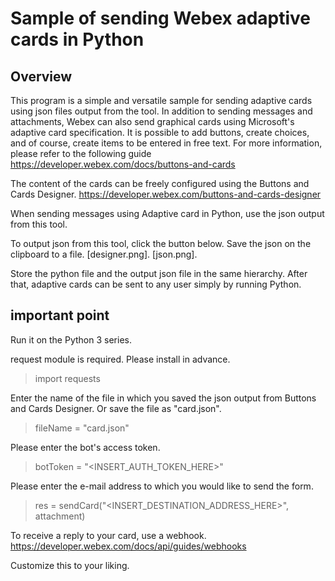 # Sample of sending Webex adaptive cards in Python

## Overview
This program is a simple and versatile sample for sending adaptive cards using json files output from the tool.
In addition to sending messages and attachments, Webex can also send graphical cards using Microsoft's adaptive card specification.
It is possible to add buttons, create choices, and of course, create items to be entered in free text.
For more information, please refer to the following guide
https://developer.webex.com/docs/buttons-and-cards

The content of the cards can be freely configured using the Buttons and Cards Designer.
https://developer.webex.com/buttons-and-cards-designer

When sending messages using Adaptive card in Python, use the json output from this tool.

To output json from this tool, click the button below. Save the json on the clipboard to a file.
[designer.png].
[json.png].

Store the python file and the output json file in the same hierarchy.
After that, adaptive cards can be sent to any user simply by running Python.

## important point
Run it on the Python 3 series.

request module is required.
Please install in advance.
> import requests

Enter the name of the file in which you saved the json output from Buttons and Cards Designer.
Or save the file as "card.json".
> fileName = "card.json"

Please enter the bot's access token.
> botToken = "<INSERT_AUTH_TOKEN_HERE>"

Please enter the e-mail address to which you would like to send the form.
> res = sendCard("<INSERT_DESTINATION_ADDRESS_HERE>", attachment)

To receive a reply to your card, use a webhook.
https://developer.webex.com/docs/api/guides/webhooks

Customize this to your liking.
